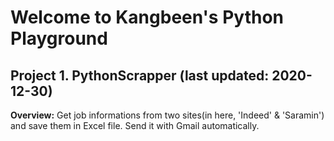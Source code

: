 # Welcome to Kangbeen's Python Playground

## Project 1. PythonScrapper (last updated: 2020-12-30)
**Overview:**
Get job informations from two sites(in here, 'Indeed' & 'Saramin') and save them in Excel file. Send it with Gmail automatically.
